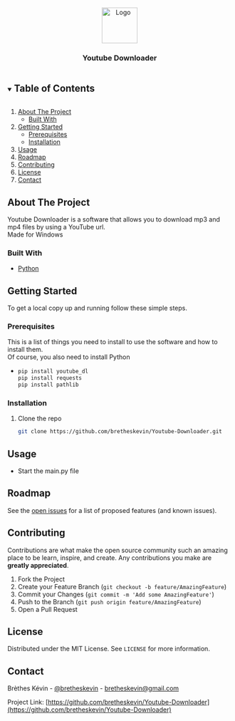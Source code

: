 <!-- PROJECT SHIELDS -->
<!--
*** I'm using markdown "reference style" links for readability.
*** Reference links are enclosed in brackets [ ] instead of parentheses ( ).
*** See the bottom of this document for the declaration of the reference variables
*** for contributors-url, forks-url, etc. This is an optional, concise syntax you may use.
*** https://www.markdownguide.org/basic-syntax/#reference-style-links
-->


<!-- PROJECT LOGO -->
<br />
<p align="center">
  <a href="https://github.com/bretheskevin/Youtube-Downloader.git">
    <img src="https://i.imgur.com/aYj8bPl.png" alt="Logo" width="80" height="80">
  </a>

  <h3 align="center">Youtube Downloader</h3>

</p>



<!-- TABLE OF CONTENTS -->
<details open="open">
  <summary><h2 style="display: inline-block">Table of Contents</h2></summary>
  <ol>
    <li>
      <a href="#about-the-project">About The Project</a>
      <ul>
        <li><a href="#built-with">Built With</a></li>
      </ul>
    </li>
    <li>
      <a href="#getting-started">Getting Started</a>
      <ul>
        <li><a href="#prerequisites">Prerequisites</a></li>
        <li><a href="#installation">Installation</a></li>
      </ul>
    </li>
    <li><a href="#usage">Usage</a></li>
    <li><a href="#roadmap">Roadmap</a></li>
    <li><a href="#contributing">Contributing</a></li>
    <li><a href="#license">License</a></li>
    <li><a href="#contact">Contact</a></li>
  </ol>
</details>



<!-- ABOUT THE PROJECT -->
## About The Project

Youtube Downloader is a software that allows you to download mp3 and mp4 files by using a YouTube url.<br />
Made for Windows


### Built With

* [Python](https://www.python.org/)



<!-- GETTING STARTED -->
## Getting Started

To get a local copy up and running follow these simple steps.

### Prerequisites

This is a list of things you need to install to use the software and how to install them.<br />
Of course, you also need to install Python
* ```bash
  pip install youtube_dl
  pip install requests
  pip install pathlib
  ```

### Installation

1. Clone the repo
   ```sh
   git clone https://github.com/bretheskevin/Youtube-Downloader.git
   ```


<!-- USAGE EXAMPLES -->
## Usage

- Start the main.py file



<!-- ROADMAP -->
## Roadmap

See the [open issues](https://github.com/bretheskevin/Youtube-Downloader/issues) for a list of proposed features (and known issues).



<!-- CONTRIBUTING -->
## Contributing

Contributions are what make the open source community such an amazing place to be learn, inspire, and create. Any contributions you make are **greatly appreciated**.

1. Fork the Project
2. Create your Feature Branch (`git checkout -b feature/AmazingFeature`)
3. Commit your Changes (`git commit -m 'Add some AmazingFeature'`)
4. Push to the Branch (`git push origin feature/AmazingFeature`)
5. Open a Pull Request



<!-- LICENSE -->
## License

Distributed under the MIT License. See `LICENSE` for more information.


<!-- CONTACT -->
## Contact

Brèthes Kévin - [@bretheskevin](https://twitter.com/bretheskevin) - bretheskevin@gmail.com

Project Link: [https://github.com/bretheskevin/Youtube-Downloader](https://github.com/bretheskevin/Youtube-Downloader)






<!-- MARKDOWN LINKS & IMAGES -->
<!-- https://www.markdownguide.org/basic-syntax/#reference-style-links -->
[contributors-shield]: https://img.shields.io/github/contributors/bretheskevin/repo.svg?style=for-the-badge
[contributors-url]: https://github.com/bretheskevin/repo/graphs/contributors
[forks-shield]: https://img.shields.io/github/forks/bretheskevin/repo.svg?style=for-the-badge
[forks-url]: https://github.com/bretheskevin/repo/network/members
[stars-shield]: https://img.shields.io/github/stars/bretheskevin/repo.svg?style=for-the-badge
[stars-url]: https://github.com/bretheskevin/repo/stargazers
[issues-shield]: https://img.shields.io/github/issues/bretheskevin/repo.svg?style=for-the-badge
[issues-url]: https://github.com/bretheskevin/repo/issues
[license-shield]: https://img.shields.io/github/license/bretheskevin/repo.svg?style=for-the-badge
[license-url]: https://github.com/bretheskevin/repo/blob/master/LICENSE.txt
[linkedin-shield]: https://img.shields.io/badge/-LinkedIn-black.svg?style=for-the-badge&logo=linkedin&colorB=555
[linkedin-url]: https://linkedin.com/in/bretheskevin
